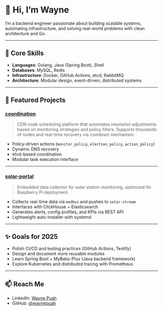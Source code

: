 # 👋 Hi, I’m Wayne

I’m a backend engineer passionate about building scalable systems, automating infrastructure, and solving real-world problems with clean architecture and Go.

---

## 🧠 Core Skills

- **Languages**: Golang, Java (Spring Boot), Shell
- **Databases**: MySQL, Redis
- **Infrastructure**: Docker, GitHub Actions, etcd, RabbitMQ
- **Architecture**: Modular design, event-driven, distributed systems

---

## 🚀 Featured Projects

### [coordination](https://github.com/vvx2/coordination)
> CDN node scheduling platform that automates resolution adjustments based on monitoring strategies and policy filters. Supports thousands of nodes and real-time recovery via cooldown mechanism.

- Policy-driven actions (`monitor_policy`, `election_policy`, `action_policy`)
- Dynamic DNS recovery
- etcd-based coordination
- Modular task execution interface

---

### [solar-portal](https://github.com/vvx2/dataweb)
> Embedded data collector for solar station monitoring, optimized for Raspberry Pi deployment.

- Collects real-time data via `modbus` and pushes to `solar-stream`
- Interfaces with ClickHouse + Elasticsearch
- Generates alerts, config profiles, and KPIs via REST API
- Lightweight auto-installer with systemd

---

## ✨ Goals for 2025

- Polish CI/CD and testing practices (GitHub Actions, Testify)
- Design and document more reusable modules
- Learn Spring Boot + MyBatis-Plus (Java backend framework)
- Explore Kubernetes and distributed tracing with Prometheus

---

## 📫 Reach Me

- LinkedIn: [Wayne Puah](https://www.linkedin.com/in/wayne-puah/)
- GitHub: [@waynepuah](https://github.com/vvx2)
